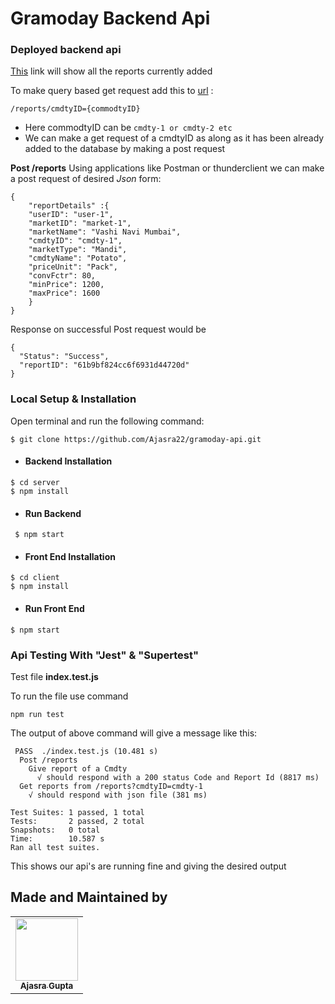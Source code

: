 
# Gramoday Backend Api
### Deployed backend api
 [This](https://gramoday-api.herokuapp.com/) link will show all the reports currently added

To make query based get request add this to [url](https://gramoday-api.herokuapp.com/) :
```
/reports/cmdtyID={commodtyID}
```
* Here commodtyID can be `cmdty-1 or cmdty-2 etc` 
* We can make a get request of a cmdtyID as along as it has been already added to the database by making a post request

**Post /reports**
Using applications like Postman or thunderclient we can make a post request of desired *Json* form:
```
{
    "reportDetails" :{
    "userID": "user-1",
    "marketID": "market-1",
    "marketName": "Vashi Navi Mumbai",
    "cmdtyID": "cmdty-1",
    "marketType": "Mandi",
    "cmdtyName": "Potato",
    "priceUnit": "Pack",
    "convFctr": 80,
    "minPrice": 1200,
    "maxPrice": 1600
    }
}
```
Response on successful Post request would be
```
{
  "Status": "Success",
  "reportID": "61b9bf824cc6f6931d44720d"
}
```

### Local Setup & Installation
Open terminal and run the following command:
```
$ git clone https://github.com/Ajasra22/gramoday-api.git
```
 - #### Backend Installation
 ```
 $ cd server
 $ npm install
 ```
 - #### Run Backend
 ```
  $ npm start
 ```
 
- #### Front End Installation
 ```
 $ cd client 
 $ npm install
 ```
- #### Run Front End
```
$ npm start
```


### Api Testing With "Jest" & "Supertest"
Test file **index.test.js**

To run the file use command
```
npm run test
```
The output of above command will give a message like this:
```
 PASS  ./index.test.js (10.481 s)
  Post /reports
    Give report of a Cmdty                                                
      √ should respond with a 200 status Code and Report Id (8817 ms)     
  Get reports from /reports?cmdtyID=cmdty-1                               
    √ should respond with json file (381 ms)                              
                                                                          
Test Suites: 1 passed, 1 total
Tests:       2 passed, 2 total
Snapshots:   0 total
Time:        10.587 s
Ran all test suites.
```
This shows our api's are running fine and giving the desired output

## Made and Maintained by
<table>
<td align="center">
 <a href="https://github.com/Ajasra22">
 <img src="https://avatars.githubusercontent.com/u/60650011?s=400&u=f7dbdcbfd385cbef07518308ef1b5ca082ff29cc&v=4" width="100px;" alt=""/>
         <br />
         <sub>
            <b>Ajasra Gupta</b>
         </sub>
 </a>
 <br/>
 </td>
 </table>
